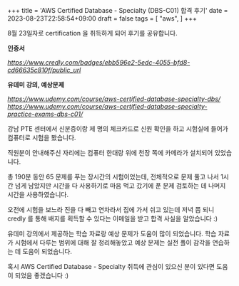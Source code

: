 +++
title = 'AWS Certified Database - Specialty (DBS-C01) 합격 후기'
date = 2023-08-23T22:58:54+09:00
draft = false
tags = [
    "aws",
]
+++

8월 23일자로 certification 을 취득하게 되어 후기를 공유합니다.

**인증서**

*https://www.credly.com/badges/ebb596e2-5edc-4055-bfd8-cd66635c810f/public_url*

**유데미 강의, 예상문제**

*https://www.udemy.com/course/aws-certified-database-specialty-dbs/*
*https://www.udemy.com/course/aws-certified-database-specialty-practice-exams-dbs-c01/*

 
강남 PTE 센터에서 신분증이랑 제 명의 체크카드로 신원 확인을 하고 시험실에 들어가 컴퓨터로 시험을 봤습니다.

직원분이 안내해주신 자리에는 컴퓨터 한대랑 위에 천장 쪽에 카메라가 설치되어 있었습니다.

총 190분 동안 65 문제를 푸는 장시간의 시험이었는데, 전체적으로 문제 풀고 나서 1시간 넘게 남았지만 시간을 다 사용하기로 마음 먹고 갔기에 푼 문제 검토하는 데 나머지 시간을 사용하였습니다.

오전에 시험을 보느라 진을 다 빼고 연차라서 집에 가서 쉬고 있는데 저녁 쯤 되니 credly 를 통해 배지를 획득할 수 있다는 이메일을 받고 합격 사실을 알았습니다 :)

유데미 강의에서 제공하는 학습 자료랑 예상 문제가 도움이 많이 되었습니다. 학습 자료가 시험에서 다루는 범위에 대해 잘 정리해놓았고 예상 문제는 실전 풀이 감각을 연습하는 데 도움이 되었습니다.

혹시 AWS Certified Database - Specialty 취득에 관심이 있으신 분이 있다면 도움이 되었음 좋겠습니다 :)



